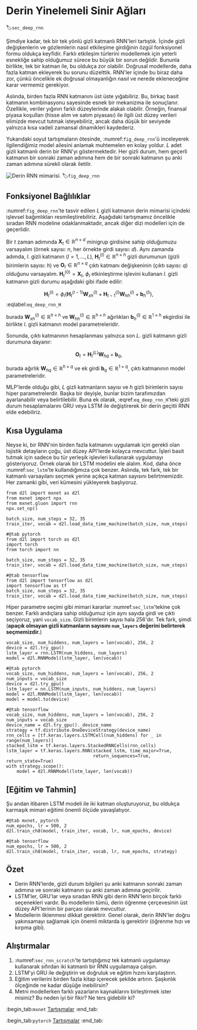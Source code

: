 # Derin Yinelemeli Sinir Ağları
:label:`sec_deep_rnn`

Şimdiye kadar, tek bir tek yönlü gizli katmanlı RNN'leri tartıştık. İçinde gizli değişkenlerin ve gözlemlerin nasıl etkileşime girdiğinin özgül fonksiyonel formu oldukça keyfidir. Farklı etkileşim türlerini modellemek için yeterli esnekliğe sahip olduğumuz sürece bu büyük bir sorun değildir. Bununla birlikte, tek bir katman ile, bu oldukça zor olabilir. Doğrusal modellerde, daha fazla katman ekleyerek bu sorunu düzelttik. RNN'ler içinde bu biraz daha zor, çünkü öncelikle ek doğrusal olmayanlığın nasıl ve nerede ekleneceğine karar vermemiz gerekiyor.

Aslında, birden fazla RNN katmanını üst üste yığabiliriz. Bu, birkaç basit katmanın kombinasyonu sayesinde esnek bir mekanizma ile sonuçlanır. Özellikle, veriler yığının farklı düzeylerinde alakalı olabilir. Örneğin, finansal piyasa koşulları (hisse alım ve satım piyasası) ile ilgili üst düzey verileri elimizde mevcut tutmak isteyebiliriz, ancak daha düşük bir seviyede yalnızca kısa vadeli zamansal dinamikleri kaydederiz.

Yukarıdaki soyut tartışmaların ötesinde, :numref:`fig_deep_rnn`'ü inceleyerek ilgilendiğimiz model ailesini anlamak muhtemelen en kolay yoldur. $L$ adet gizli katmanlı derin bir RNN'yı göstermektedir. Her gizli durum, hem geçerli katmanın bir sonraki zaman adımına hem de bir sonraki katmanın şu anki zaman adımına sürekli olarak iletilir.

![Derin RNN mimarisi.](../img/deep-rnn.svg)
:label:`fig_deep_rnn`

## Fonksiyonel Bağlılıklar

:numref:`fig_deep_rnn`'te tasvir edilen $L$ gizli katmanın derin mimarisi içindeki işlevsel bağımlıkları resmileştirebiliriz. Aşağıdaki tartışmamız öncelikle sıradan RNN modeline odaklanmaktadır, ancak diğer dizi modelleri için de geçerlidir.

Bir $t$ zaman adımında $\mathbf{X}_t \in \mathbb{R}^{n \times d}$ minigrup girdisine sahip olduğumuzu varsayalım (örnek sayısı: $n$, her örnekte girdi sayısı: $d$). Aynı zamanda adımda, $l.$ gizli katmanın ($l=1,\ldots,L$), $\mathbf{H}_t^{(l)}  \in \mathbb{R}^{n \times h}$ gizli durumunun (gizli birimlerin sayısı: $h$) ve $\mathbf{O}_t \in \mathbb{R}^{n \times q}$ çıktı katmanı değişkeninin (çıktı sayısı: $q$) olduğunu varsayalım. $\mathbf{H}_t^{(0)} = \mathbf{X}_t$, $\phi_l$ etkinleştirme işlevini kullanan $l.$ gizli katmanın gizli durumu aşağıdaki gibi ifade edilir:

$$\mathbf{H}_t^{(l)} = \phi_l(\mathbf{H}_t^{(l-1)} \mathbf{W}_{xh}^{(l)} + \mathbf{H}_{t-1}^{(l)} \mathbf{W}_{hh}^{(l)}  + \mathbf{b}_h^{(l)}),$$
:eqlabel:`eq_deep_rnn_H`

burada $\mathbf{W}_{xh}^{(l)} \in \mathbb{R}^{h \times h}$ ve $\mathbf{W}_{hh}^{(l)} \in \mathbb{R}^{h \times h}$ ağırlıkları $\mathbf{b}_h^{(l)} \in \mathbb{R}^{1 \times h}$ ekgirdisi ile birlikte $l.$ gizli katmanın model parametreleridir.

Sonunda, çıktı katmanının hesaplanması yalnızca son $L$. gizli katmanın gizli durumuna dayanır:

$$\mathbf{O}_t = \mathbf{H}_t^{(L)} \mathbf{W}_{hq} + \mathbf{b}_q,$$

burada ağırlık $\mathbf{W}_{hq} \in \mathbb{R}^{h \times q}$ ve ek girdi $\mathbf{b}_q \in \mathbb{R}^{1 \times q}$, çıktı katmanının model parametreleridir.

MLP'lerde olduğu gibi, $L$ gizli katmanların sayısı ve $h$ gizli birimlerin sayısı hiper parametrelerdir. Başka bir deyişle, bunlar bizim tarafımızdan ayarlanabilir veya belirtilebilir. Buna ek olarak, :eqref:`eq_deep_rnn_H`'teki gizli durum hesaplamalarını GRU veya LSTM ile değiştirerek bir derin geçitli RNN elde edebiliriz.

## Kısa Uygulama

Neyse ki, bir RNN'nin birden fazla katmanını uygulamak için gerekli olan lojistik detayların çoğu, üst düzey API'lerde kolayca mevcuttur. İşleri basit tutmak için sadece bu tür yerleşik işlevleri kullanarak uygulamayı gösteriyoruz. Örnek olarak bir LSTM modelini ele alalım. Kod, daha önce :numref:`sec_lstm`'te kullandığımıza çok benzer. Aslında, tek fark, tek bir katmanlı varsayılanı seçmek yerine açıkça katman sayısını belirtmemizdir. Her zamanki gibi, veri kümesini yükleyerek başlıyoruz.

```{.python .input}
from d2l import mxnet as d2l
from mxnet import npx
from mxnet.gluon import rnn
npx.set_np()

batch_size, num_steps = 32, 35
train_iter, vocab = d2l.load_data_time_machine(batch_size, num_steps)
```

```{.python .input}
#@tab pytorch
from d2l import torch as d2l
import torch
from torch import nn

batch_size, num_steps = 32, 35
train_iter, vocab = d2l.load_data_time_machine(batch_size, num_steps)
```

```{.python .input}
#@tab tensorflow
from d2l import tensorflow as d2l
import tensorflow as tf
batch_size, num_steps = 32, 35
train_iter, vocab = d2l.load_data_time_machine(batch_size, num_steps)
```

Hiper parametre seçimi gibi mimari kararlar :numref:`sec_lstm`'tekine çok benzer. Farklı andıçlara sahip olduğumuz için aynı sayıda girdi ve çıktı seçiyoruz, yani `vocab_size`. Gizli birimlerin sayısı hala 256'dır. Tek fark, şimdi (**apaçık olmayan gizli katmanların sayısını `num_layers` değerini belirterek seçmemizdir.**)

```{.python .input}
vocab_size, num_hiddens, num_layers = len(vocab), 256, 2
device = d2l.try_gpu()
lstm_layer = rnn.LSTM(num_hiddens, num_layers)
model = d2l.RNNModel(lstm_layer, len(vocab))
```

```{.python .input}
#@tab pytorch
vocab_size, num_hiddens, num_layers = len(vocab), 256, 2
num_inputs = vocab_size
device = d2l.try_gpu()
lstm_layer = nn.LSTM(num_inputs, num_hiddens, num_layers)
model = d2l.RNNModel(lstm_layer, len(vocab))
model = model.to(device)
```

```{.python .input}
#@tab tensorflow
vocab_size, num_hiddens, num_layers = len(vocab), 256, 2
num_inputs = vocab_size
device_name = d2l.try_gpu()._device_name
strategy = tf.distribute.OneDeviceStrategy(device_name)
rnn_cells = [tf.keras.layers.LSTMCell(num_hiddens) for _ in range(num_layers)]
stacked_lstm = tf.keras.layers.StackedRNNCells(rnn_cells)
lstm_layer = tf.keras.layers.RNN(stacked_lstm, time_major=True,
                                 return_sequences=True, return_state=True)
with strategy.scope():
    model = d2l.RNNModel(lstm_layer, len(vocab))
```

## [**Eğitim ve Tahmin**]

Şu andan itibaren LSTM modeli ile iki katman oluşturuyoruz, bu oldukça karmaşık mimari eğitimi önemli ölçüde yavaşlatıyor.

```{.python .input}
#@tab mxnet, pytorch
num_epochs, lr = 500, 2
d2l.train_ch8(model, train_iter, vocab, lr, num_epochs, device)
```

```{.python .input}
#@tab tensorflow
num_epochs, lr = 500, 2
d2l.train_ch8(model, train_iter, vocab, lr, num_epochs, strategy)
```

## Özet

* Derin RNN'lerde, gizli durum bilgileri şu anki katmanın sonraki zaman adımına ve sonraki katmanın şu anki zaman adımına geçirilir.
* LSTM'ler, GRU'lar veya sıradan RNN gibi derin RNN'lerin birçok farklı seçenekleri vardır. Bu modellerin tümü, derin öğrenme çerçevesinin üst düzey API'lerinin bir parçası olarak mevcuttur.
* Modellerin ilklenmesi dikkat gerektirir. Genel olarak, derin RNN'ler doğru yakınsamayı sağlamak için önemli miktarda iş gerektirir (öğrenme hızı ve kırpma gibi).

## Alıştırmalar

1. :numref:`sec_rnn_scratch`'te tartıştığımız tek katmanlı uygulamayı kullanarak sıfırdan iki katmanlı bir RNN uygulamaya çalışın.
2. LSTM'yi GRU ile değiştirin ve doğruluk ve eğitim hızını karşılaştırın.
3. Eğitim verilerini birden fazla kitap içerecek şekilde artırın. Şaşkınlık ölçeğinde ne kadar düşüğe inebilirsin?
4. Metni modellerken farklı yazarların kaynaklarını birleştirmek ister misiniz? Bu neden iyi bir fikir? Ne ters gidebilir ki?

:begin_tab:`mxnet`
[Tartışmalar](https://discuss.d2l.ai/t/340)
:end_tab:

:begin_tab:`pytorch`
[Tartışmalar](https://discuss.d2l.ai/t/1058)
:end_tab:
